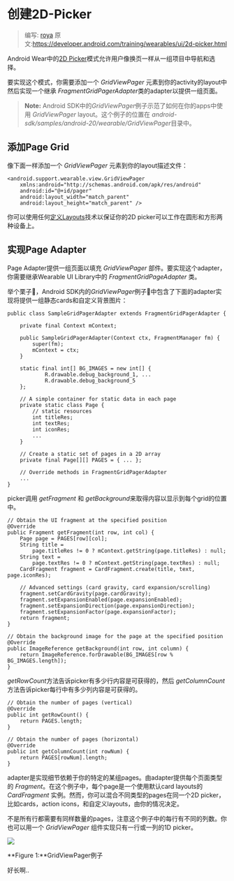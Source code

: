 # 创建2D-Picker

> 编写: [roya](https://github.com/RoyaAoki) 原文:<https://developer.android.com/training/wearables/ui/2d-picker.html>

<!--The 2D Picker pattern in Android Wear allows users to navigate and choose from a set of items shown as pages. The Wearable UI Library lets you easily implement this pattern using a page grid, which is a layout manager that allows users to scroll vertically and horizontally through pages of data.-->

Android Wear中的[2D Picker](https://developer.android.com/design/wear/structure.html#2DPicker)模式允许用户像换页一样从一组项目中导航和选择。

<!--To implement this pattern, you add a GridViewPager element to the layout of your activity and implement an adapter that provides a set of pages by extending the FragmentGridPagerAdapter class.-->
要实现这个模式，你需要添加一个 *GridViewPager* 元素到你的activity的layout中然后实现一个继承 *FragmentGridPagerAdapter*类的adapter以提供一组页面。

<!--Note: The GridViewPager sample in the Android SDK demonstrates how to use the GridViewPager layout in your apps. This sample is located in the android-sdk/samples/android-20/wearable/GridViewPager directory.-->
> **Note:** Android SDK中的*GridViewPager*例子示范了如何在你的apps中使用 *GridViewPager* layout。这个例子的位置在 *android-sdk/samples/android-20/wearable/GridViewPager*目录中。

## 添加Page Grid
<!--Add a GridViewPager element to your layout definition as follows:-->
像下面一样添加一个 *GridViewPager* 元素到你的layout描述文件：

	<android.support.wearable.view.GridViewPager
	    xmlns:android="http://schemas.android.com/apk/res/android"
	    android:id="@+id/pager"
	    android:layout_width="match_parent"
	    android:layout_height="match_parent" />
	    
<!--You can use any of the techniques described in Defining Layouts to ensure that your 2D picker works on both round and square devices.-->
你可以使用任何[定义Layouts](https://developer.android.com/training/wearables/ui/layouts.html)技术以保证你的2D picker可以工作在圆形和方形两种设备上。

## 实现Page Adapter
<!--A page adapter provides a set of pages to populate a GridViewPager component. To implement this adapter, you extend the FragmentGridPageAdapter class from the Wearable UI Library-->
Page Adapter提供一组页面以填充 *GridViewPager* 部件。要实现这个adapter，你需要继承Wearable UI Library中的 *FragmentGridPageAdapter* 类。

<!--For example, the GridViewPager sample in the Android SDK contains the following adapter implementation that provides a set of static cards with custom background images:-->
举个栗子🌰，Android SDK内的*GridViewPager*例子🌰中包含了下面的adapter实现将提供一组静态cards和自定义背景图片：

	public class SampleGridPagerAdapter extends FragmentGridPagerAdapter {

	    private final Context mContext;

	    public SampleGridPagerAdapter(Context ctx, FragmentManager fm) {
	        super(fm);
	        mContext = ctx;
	    }

	    static final int[] BG_IMAGES = new int[] {
	            R.drawable.debug_background_1, ...
	            R.drawable.debug_background_5
	    };

	    // A simple container for static data in each page
	    private static class Page {
	        // static resources
	        int titleRes;
	        int textRes;
	        int iconRes;
	        ...
	    }

	    // Create a static set of pages in a 2D array
	    private final Page[][] PAGES = { ... };

	    // Override methods in FragmentGridPagerAdapter
	    ...
	}
	
<!--The picker calls getFragment and getBackground to retrieve the content to display at each position of the grid:-->
picker调用 *getFragment* 和 *getBackground*来取得内容以显示到每个grid的位置中。

	// Obtain the UI fragment at the specified position
	@Override
	public Fragment getFragment(int row, int col) {
	    Page page = PAGES[row][col];
	    String title =
	        page.titleRes != 0 ? mContext.getString(page.titleRes) : null;
	    String text =
	        page.textRes != 0 ? mContext.getString(page.textRes) : null;
	    CardFragment fragment = CardFragment.create(title, text, page.iconRes);

	    // Advanced settings (card gravity, card expansion/scrolling)
	    fragment.setCardGravity(page.cardGravity);
	    fragment.setExpansionEnabled(page.expansionEnabled);
	    fragment.setExpansionDirection(page.expansionDirection);
	    fragment.setExpansionFactor(page.expansionFactor);
	    return fragment;
	}

	// Obtain the background image for the page at the specified position
	@Override
	public ImageReference getBackground(int row, int column) {
	    return ImageReference.forDrawable(BG_IMAGES[row % BG_IMAGES.length]);
	}
	
<!--The getRowCount method tells the picker how many rows of content are available, and the getColumnCount method tells the picker how many columns of content are available for each of the rows.-->
*getRowCount*方法告诉picker有多少行内容是可获得的，然后 *getColumnCount*方法告诉picker每行中有多少列内容是可获得的。

	// Obtain the number of pages (vertical)
	@Override
	public int getRowCount() {
	    return PAGES.length;
	}

	// Obtain the number of pages (horizontal)
	@Override
	public int getColumnCount(int rowNum) {
	    return PAGES[rowNum].length;
	}
	
<!--The adapter implementation details depend on your particular set of pages. Each page provided by the adapter is of type Fragment. In this example, each page is a CardFragment instance that uses one of the default card layouts. However, you can combine different types of pages in the same 2D picker, such as cards, action icons, and custom layouts depending on your use cases.-->
adapter是实现细节依赖于你的特定的某组pages。由adapter提供每个页面类型的 *Fragment*。在这个例子中，每个page是一个使用默认card layouts的 *CardFragment* 实例。然而，你可以混合不同类型的pages在同一个2D picker，比如cards，action icons，和自定义layouts，由你的情况决定。

<!--Not all rows need to have the same number of pages. Notice that in this example the number of colums is different for each row. You can also use a GridViewPager component to implement a 1D picker with only one row or only one column.-->
不是所有行都需要有同样数量的pages，注意这个例子中的每行有不同的列数。你也可以用一个 *GridViewPager* 组件实现只有一行或一列的1D picker。

![](https://developer.android.com/wear/images/07_uilib.png)

**Figure 1:**GridViewPager例子

<!--GridViewPager provides support for scrolling in cards whose content does not fit the device screen. This example configures each card to expand as required, so users can scroll through the card's content. When users reach the end of a scrollable card, a swipe in the same direction shows the next page on the grid, if one is available.-->
好长啊..